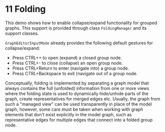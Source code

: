 # 11 Folding

This demo shows how to enable collapse/expand functionality for grouped graphs.
  This support is provided through class `FoldingManager`
  and its support classes.
  

`GraphEditorInputMode` already provides the following
  default gestures for collapse/expand:
  
- Press CTRL++ to open (expand) a closed group node.
- Press CTRL+- to close (collapse) an open group node.
- Press CTRL+Return to enter (navigate into) a group node.
- Press CTRL+Backspace to exit (navigate out of a group node.



Conceptually, folding is implemented by separating a graph model that
  always contains the full (unfolded) information from one or more views where
  the folding state is used to dynamically hide/unhide parts of the graph, create
  representatives for merged edges etc. Usually, the graph from such a "managed view"
  can be used transparently in place of the model graph, however, some care must be
  taken when working with graph elements that don't exist explicitly in the model
  graph, such as representative edges for multiple edges that connect into a folded
  group node.
